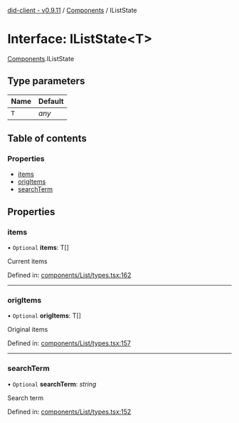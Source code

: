 [did-client - v0.9.11](../README.md) / [Components](../modules/components.md) / IListState

# Interface: IListState<T\>

[Components](../modules/components.md).IListState

## Type parameters

Name | Default |
:------ | :------ |
`T` | *any* |

## Table of contents

### Properties

- [items](components.iliststate.md#items)
- [origItems](components.iliststate.md#origitems)
- [searchTerm](components.iliststate.md#searchterm)

## Properties

### items

• `Optional` **items**: T[]

Current items

Defined in: [components/List/types.tsx:162](https://github.com/Puzzlepart/did/blob/dev/client/components/List/types.tsx#L162)

___

### origItems

• `Optional` **origItems**: T[]

Original items

Defined in: [components/List/types.tsx:157](https://github.com/Puzzlepart/did/blob/dev/client/components/List/types.tsx#L157)

___

### searchTerm

• `Optional` **searchTerm**: *string*

Search term

Defined in: [components/List/types.tsx:152](https://github.com/Puzzlepart/did/blob/dev/client/components/List/types.tsx#L152)
